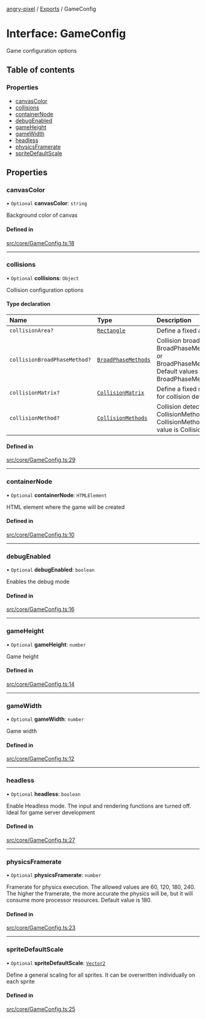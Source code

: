 [angry-pixel](../README.md) / [Exports](../modules.md) / GameConfig

# Interface: GameConfig

Game configuration options

## Table of contents

### Properties

- [canvasColor](GameConfig.md#canvascolor)
- [collisions](GameConfig.md#collisions)
- [containerNode](GameConfig.md#containernode)
- [debugEnabled](GameConfig.md#debugenabled)
- [gameHeight](GameConfig.md#gameheight)
- [gameWidth](GameConfig.md#gamewidth)
- [headless](GameConfig.md#headless)
- [physicsFramerate](GameConfig.md#physicsframerate)
- [spriteDefaultScale](GameConfig.md#spritedefaultscale)

## Properties

### canvasColor

• `Optional` **canvasColor**: `string`

Background color of canvas

#### Defined in

[src/core/GameConfig.ts:18](https://github.com/angry-pixel-studio/angry-pixel-engine/blob/6176278/src/core/GameConfig.ts#L18)

___

### collisions

• `Optional` **collisions**: `Object`

Collision configuration options

#### Type declaration

| Name | Type | Description |
| :------ | :------ | :------ |
| `collisionArea?` | [`Rectangle`](../classes/Rectangle.md) | Define a fixed area |
| `collisionBroadPhaseMethod?` | [`BroadPhaseMethods`](../enums/BroadPhaseMethods.md) | Collision broad phase method: BroadPhaseMethods.QuadTree or BroadPhaseMethods.SpartialGrid. Default values is BroadPhaseMethods.SpartialGrid |
| `collisionMatrix?` | [`CollisionMatrix`](../modules.md#collisionmatrix) | Define a fixed rectangular area for collision detection |
| `collisionMethod?` | [`CollisionMethods`](../enums/CollisionMethods.md) | Collision detection method: CollisionMethods.SAT or CollisionMethods.ABB. Default value is CollisionMethods.SAT |

#### Defined in

[src/core/GameConfig.ts:29](https://github.com/angry-pixel-studio/angry-pixel-engine/blob/6176278/src/core/GameConfig.ts#L29)

___

### containerNode

• `Optional` **containerNode**: `HTMLElement`

HTML element where the game will be created

#### Defined in

[src/core/GameConfig.ts:10](https://github.com/angry-pixel-studio/angry-pixel-engine/blob/6176278/src/core/GameConfig.ts#L10)

___

### debugEnabled

• `Optional` **debugEnabled**: `boolean`

Enables the debug mode

#### Defined in

[src/core/GameConfig.ts:16](https://github.com/angry-pixel-studio/angry-pixel-engine/blob/6176278/src/core/GameConfig.ts#L16)

___

### gameHeight

• `Optional` **gameHeight**: `number`

Game height

#### Defined in

[src/core/GameConfig.ts:14](https://github.com/angry-pixel-studio/angry-pixel-engine/blob/6176278/src/core/GameConfig.ts#L14)

___

### gameWidth

• `Optional` **gameWidth**: `number`

Game width

#### Defined in

[src/core/GameConfig.ts:12](https://github.com/angry-pixel-studio/angry-pixel-engine/blob/6176278/src/core/GameConfig.ts#L12)

___

### headless

• `Optional` **headless**: `boolean`

Enable Headless mode. The input and rendering functions are turned off. Ideal for game server development

#### Defined in

[src/core/GameConfig.ts:27](https://github.com/angry-pixel-studio/angry-pixel-engine/blob/6176278/src/core/GameConfig.ts#L27)

___

### physicsFramerate

• `Optional` **physicsFramerate**: `number`

Framerate for physics execution. The allowed values are 60, 120, 180, 240.
The higher the framerate, the more accurate the physics will be, but it will consume more processor resources.
Default value is 180.

#### Defined in

[src/core/GameConfig.ts:23](https://github.com/angry-pixel-studio/angry-pixel-engine/blob/6176278/src/core/GameConfig.ts#L23)

___

### spriteDefaultScale

• `Optional` **spriteDefaultScale**: [`Vector2`](../classes/Vector2.md)

Define a general scaling for all sprites. It can be overwritten individually on each sprite

#### Defined in

[src/core/GameConfig.ts:25](https://github.com/angry-pixel-studio/angry-pixel-engine/blob/6176278/src/core/GameConfig.ts#L25)
